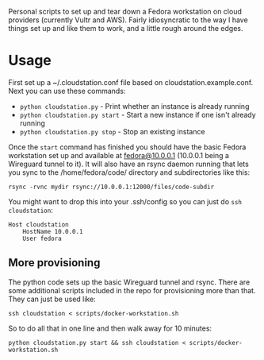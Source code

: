 Personal scripts to set up and tear down a Fedora workstation on cloud providers (currently Vultr and AWS). Fairly idiosyncratic to the way I have things set up and like them to work, and a little rough around the edges.

# Usage

First set up a ~/.cloudstation.conf file based on cloudstation.example.conf. Next you can use
these commands:

* `python cloudstation.py` - Print whether an instance is already running
* `python cloudstation.py start` - Start a new instance if one isn't already running
* `python cloudstation.py stop` - Stop an existing instance

Once the `start` command has finished you should have the basic Fedora workstation set up and available at fedora@10.0.0.1 (10.0.0.1 being a Wireguard tunnel to it). It will also have an rsync daemon running that lets you sync to the /home/fedora/code/ directory and subdirectories like this:

    rsync -rvnc mydir rsync://10.0.0.1:12000/files/code-subdir

You might want to drop this into your .ssh/config so you can just do `ssh cloudstation`:

    Host cloudstation
        HostName 10.0.0.1
        User fedora

## More provisioning

The python code sets up the basic Wireguard tunnel and rsync. There are some additional scripts included in the repo for provisioning more than that. They can just be used like:

    ssh cloudstation < scripts/docker-workstation.sh

So to do all that in one line and then walk away for 10 minutes:

    python cloudstation.py start && ssh cloudstation < scripts/docker-workstation.sh
